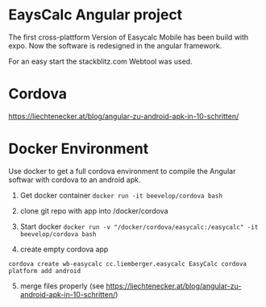 # EaysCalc Angular project

The first cross-plattform Version of Easycalc Mobile has been build with expo. Now the software is redesigned in the angular framework.

For an easy start the stackblitz.com Webtool was used.

# Cordova
https://liechtenecker.at/blog/angular-zu-android-apk-in-10-schritten/

# Docker Environment

Use docker to get a full cordova environment to compile the Angular softwar with cordova to an android apk.

1. Get docker container
``docker run -it beevelop/cordova bash``

2. clone git repo with app into /docker/cordova
3. Start docker
``docker run -v "/docker/cordova/easycalc:/easycalc" -it beevelop/cordova bash``
4. create empty cordova app

``
cordova create wb-easycalc cc.liemberger.easycalc EasyCalc
cordova platform add android
``

5. merge files properly (see https://liechtenecker.at/blog/angular-zu-android-apk-in-10-schritten/)


